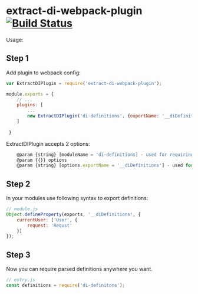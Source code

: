 # extract-di-webpack-plugin [![Build Status](https://travis-ci.org/jakwuh/extract-di-webpack-plugin.svg?branch=master)](https://travis-ci.org/jakwuh/extract-di-webpack-plugin)

Usage:

## Step 1

Add plugin to webpack config:
```webpack.config.js
var ExtractDIPlugin = require('extract-di-webpack-plugin');

module.exports = {
    // ...
    plugins: [
        ...
        new ExtractDIPlugin('di-definitions', {exportName: '__diDefinitions'})
    ]
    
 }

```

ExtractDIPlugin accepts 2 options:

```js
    @param {string} [moduleName = 'di-definitions] - used for requiring definitions in your code
    @param {{}} options
    @param {string} [options.exportName = '__diDefinitions'] - used for parsing definitions from your modules
```

## Step 2

In your modules use following syntax to export definitions:


```js
// module.js
Object.defineProperty(exports, '__diDefinitions', {
    currentUser: ['User', {
        request: 'Requst'
    }]
});
```

## Step 3

Now you can require parsed definitions anywhere you want. 

```js
// entry.js
const definitions = require('di-definitons');
```
